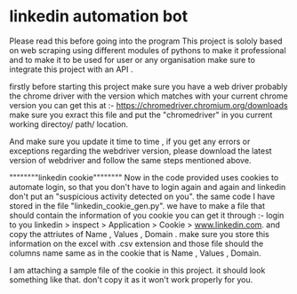 # linkedin automation bot
 
 Please read this before going into the program 
 This project is sololy based on web scraping using different modules of pythons 
 to make it professional and to make it to be used for user or any organisation make sure to integrate this project with an API .


firstly before starting this project make sure you have a web driver probably the chrome driver with the version which matches with your current chrome version 
you can get this at :- https://chromedriver.chromium.org/downloads
make sure you exract this file and put the "chromedriver" in you current working directoy/ path/ location.

And make sure you update it time to time , if you get any errors or exceptions regarding the webdriver version, please download the latest version of webdriver and follow the same steps mentioned above.


""""""""linkedin cookie""""""""
Now in the code provided uses cookies to automate login, so that you don't have to login again and again and linkedin don't put an "suspicious activity detected on you".
the same code I have stored in the file "linkedin_cookie_gen.py". we have to make a file that should contain the information of you cookie you can get it through :- login to you linkedin > inspect > Application > Cookie > www.linkedin.com. and copy the attriutes of Name , Values , Domain .
make sure you store this information on the excel with .csv extension and those file should the columns name same as in the cookie that is Name , Values , Domain.

I am attaching a sample file of the cookie in this project. it should look something like that. don't copy it as it won't work properly for you.
